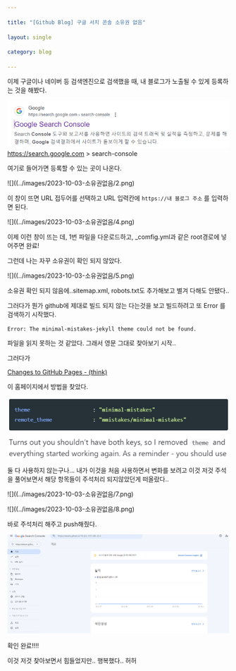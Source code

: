 ```yaml
---

title: "[Github Blog] 구글 서치 콘솔 소유권 없음"

layout: single

category: blog

---
```



이제 구글이나 네이버 등 검색엔진으로 검색했을 때, 내 블로그가 노출될 수 있게 등록하는 것을 해봤다. 

![구글서치콘솔.png](../images/2023-10-03-소유권없음/1.png)
<url>https://search.google.com >  search-console</url>

여기로 들어가면 등록할 수 있는 곳이 나온다.

![]((../images/2023-10-03-소유권없음/2.png)

이 창이 뜨면 URL 접두어를 선택하고 URL 입력칸에 `https://내 블로그 주소` 를 입력하면 된다.

![]((../images/2023-10-03-소유권없음/4.png)

이제 이런 창이 뜨는 데, 1번 파일을 다운로드하고, _comfig.yml과 같은 root경로에 넣어주면 완료! <br/>

그런데 나는 자꾸 소유권이 확인 되지 않았다.

![]((../images/2023-10-03-소유권없음/5.png)

소유권 확인 되지 않음에..sitemap.xml, robots.txt도 추가해보고 별겨 다해도 안됐다..

그러다가 뭔가 github에 제대로 빌드 되지 않는 다는것을 보고 빌드하려고 또 Error 를 검색하기 시작했다.

`Error: The minimal-mistakes-jekyll theme could not be found.`

파일을 읽지 못하는 것 같았다. 그래서 영문 그대로 찾아보기 시작..

그러다가  

[Changes to GitHub Pages - (think)](https://batsov.com/articles/2021/12/19/changes-to-github-pages/)

이 홈페이지에서 방법을 찾았다.

![](../images/2023-10-03-소유권없음/6.png)

둘 다 사용하지 않는구나... 내가 이것을 처음 사용하면서 변화를 보려고 이것 저것 주석을 풀어보면서 해당 항목들이 주석처리 되지않았던게 떠올랐다..

![]((../images/2023-10-03-소유권없음/7.png)

![]((../images/2023-10-03-소유권없음/8.png)

바로 주석처리 해주고 push해줬다.

![](../images/2023-10-03-소유권없음/9.png)

확인 완료!!!!

이것 저것 찾아보면서 힘들었지만.. 행복했다.. 허허
